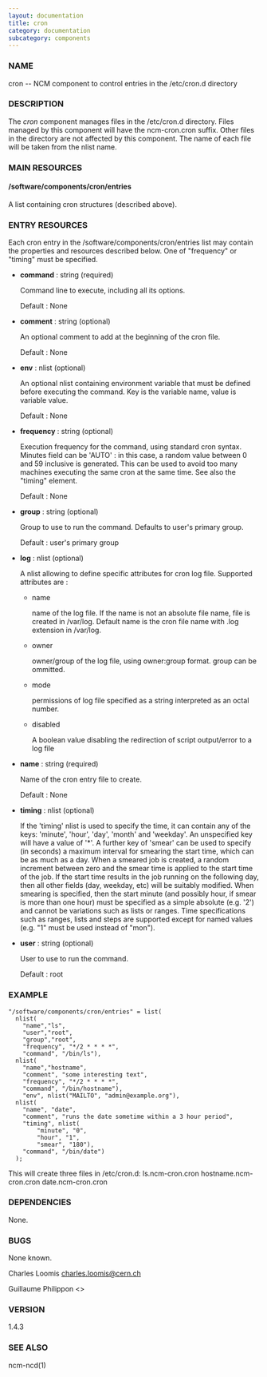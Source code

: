 ```yaml
---
layout: documentation
title: cron
category: documentation
subcategory: components
---
```

### NAME

cron -- NCM component to control entries in the /etc/cron.d directory

### DESCRIPTION

The _cron_ component manages files in the /etc/cron.d directory.
Files managed by this component will have the ncm-cron.cron suffix.
Other files in the directory are not affected by this component.  The
name of each file will be taken from the nlist name.

### MAIN RESOURCES

#### /software/components/cron/entries

A list containing cron structures (described above).  

### ENTRY RESOURCES

Each cron entry in the /software/components/cron/entries list may 
contain the properties and resources described below. One of "frequency"
or "timing" must be specified.

- __command__ : string (required)

    Command line to execute, including all its options.

    Default : None

- __comment__ : string (optional)

    An optional comment to add at the beginning of the cron file.

    Default : None

- __env__ : nlist (optional)

    An optional nlist containing environment variable that must be 
    defined before executing the command. Key is
    the variable name, value is variable value.

    Default : None

- __frequency__ : string (optional)

    Execution frequency for the command, using standard cron syntax. 
    Minutes field can be 'AUTO' : in this case,
    a random value between 0 and 59 inclusive is generated. 
    This can be used to avoid too many machines executing the same 
    cron at the same time. See also the "timing" element.

    Default : None

- __group__ : string (optional)

    Group to use to run the command. Defaults to user's primary group.

    Default : user's primary group

- __log__ : nlist (optional)

    A nlist allowing to define specific attributes for cron log file. 
    Supported attributes are :

    - name 

        name of the log file. If the name is not an absolute file name, file is created in /var/log.
        Default name is the cron file name with .log extension in /var/log.

    - owner 

        owner/group of the log file, using owner:group format. group can be ommitted.

    - mode 

        permissions of log file specified as a string interpreted as an octal number.

    - disabled

        A boolean value disabling the redirection of script output/error to a log file

- __name__ : string (required)

    Name of the cron entry file to create.

    Default : None

- __timing__ : nlist (optional)

    If the 'timing' nlist is used to specify the time, it can
    contain any of the keys: 'minute', 'hour', 'day', 'month' and 'weekday'. An
    unspecified key will have a value of '\*'. A further key of 'smear' can
    be used to specify (in seconds) a maximum interval for smearing the start
    time, which can be as much as a day. When a smeared job is created, a
    random increment between zero and the smear time is applied to the start time of the 
    job.  If the start time results in the job running on the following day, then all other
    fields (day, weekday, etc) will be suitably modified. When smearing is
    specified, then the start minute (and possibly hour, if smear is more than one hour) must be 
    specified as a simple absolute (e.g. '2') and cannot be variations such as lists or ranges.
    Time specifications such as ranges, lists and steps are supported except for
    named values (e.g. "1" must be used instead of "mon").

- __user__ : string (optional)

    User to use to run the command.

    Default : root

### EXAMPLE

    "/software/components/cron/entries" = list(
      nlist(
        "name","ls",
        "user","root",
        "group","root",
        "frequency", "*/2 * * * *",
        "command", "/bin/ls"),
      nlist(
        "name","hostname",
        "comment", "some interesting text",
        "frequency", "*/2 * * * *",
        "command", "/bin/hostname"),
        "env", nlist("MAILTO", "admin@example.org"),
      nlist(
        "name", "date",
        "comment", "runs the date sometime within a 3 hour period",
        "timing", nlist(
            "minute", "0",
            "hour", "1",
            "smear", "180"),
        "command", "/bin/date")
      );

This will create three files in /etc/cron.d: 
  ls.ncm-cron.cron
  hostname.ncm-cron.cron
  date.ncm-cron.cron

### DEPENDENCIES

None.

### BUGS

None known.

Charles Loomis <charles.loomis@cern.ch>

Guillaume Philippon <>

### VERSION

1.4.3

### SEE ALSO

ncm-ncd(1)
